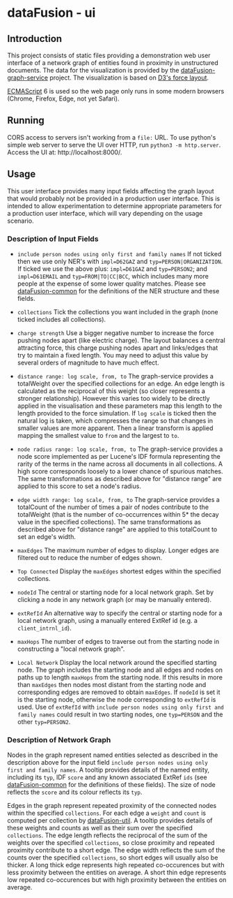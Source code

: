 # dataFusion - ui

## Introduction
This project consists of static files providing a demonstration web user interface of a network graph of entities found in proximity in unstructured documents. The data for the visualization is provided by the [dataFusion-graph-service](../dataFusion-graph-service) project. The visualization is based on [D3's force layout](https://github.com/d3/d3-force/blob/master/README.md).

[ECMAScript](https://en.wikipedia.org/wiki/ECMAScript) 6 is used so the web page only runs in some modern browsers (Chrome, Firefox, Edge, not yet Safari).

## Running

CORS access to servers isn't working from a `file:` URL. To use python's simple web server to serve the UI over HTTP, run `python3 -m http.server`. Access the UI at: http://localhost:8000/.

## Usage

This user interface provides many input fields affecting the graph layout that would probably not be provided in a production user interface. This is intended to allow experimentation to determine appropriate parameters for a production user interface, which will vary depending on the usage scenario.

### Description of Input Fields

- `include person nodes using only first and family names`
If not ticked then we use only NER's with `impl=D62GAZ` and `typ=PERSON|ORGANIZATION`. If ticked we use the above plus: `impl=D61GAZ` and `typ=PERSON2`; and `impl=D61EMAIL` and `typ=FROM|TO|CC|BCC`, which includes many more people at the expense of some lower quality matches. Please see [dataFusion-common](../dataFusion-common) for the definitions of the NER structure and these fields.

- `collections`
Tick the collections you want included in the graph (none ticked includes all collections).

- `charge strength`
Use a bigger negative number to increase the force pushing nodes apart (like electric charge). The layout balances a central attracting force, this charge pushing nodes apart and links/edges that try to maintain a fixed length. You may need to adjust this value by several orders of magnitude to have much effect.

- `distance range: log scale, from, to`
The graph-service provides a totalWeight over the specified collections for an edge. An edge length is calculated as the reciprocal of this weight (so closer represents a stronger relationship). However this varies too widely to be directly applied in the visualisation and these parameters map this length to the length provided to the force simulation. If `log scale` is ticked then the natural log is taken, which compresses the range so that changes in smaller values are more apparent. Then a linear transform is applied mapping the smallest value to `from` and the largest to `to`.

- `node radius range: log scale, from, to`
The graph-service provides a node score implemented as per Lucene's IDF formula representing the rarity of the terms in the name across all documents in all collections. A high score corresponds loosely to a lower chance of spurious matches. The same transformations as described above for "distance range" are applied to this score to set a node's radius.

- `edge width range: log scale, from, to`
The graph-service provides a totalCount of the number of times a pair of nodes contribute to the totalWeight (that is the number of co-occurrences within 5* the decay value in the specified collections). The same transformations as described above for "distance range" are applied to this totalCount to set an edge's width.

- `maxEdges`
The maximum number of edges to display. Longer edges are filtered out to reduce the number of edges shown.

- `Top Connected`
Display the `maxEdges` shortest edges within the specified collections.

- `nodeId`
The central or starting node for a local network graph. Set by clicking a node in any network graph (or may be manually entered).

- `extRefId`
An alternative way to specify the central or starting node for a local network graph, using a manually entered ExtRef id (e.g. a `client_intrnl_id`).

- `maxHops`
The number of edges to traverse out from the starting node in constructing a "local network graph".

- `Local Network`
Display the local network around the specified starting node. The graph includes the starting node and all edges and nodes on paths up to length `maxHops` from the starting node. If this results in more than `maxEdges` then nodes most distant from the starting node and corresponding edges are removed to obtain `maxEdges`. If `nodeId` is set it is the starting node, otherwise the node corresponding to `extRefId` is used. Use of `extRefId` with `include person nodes using only first and family names` could result in two starting nodes, one `typ=PERSON` and the other `typ=PERSON2`.

### Description of Network Graph

Nodes in the graph represent named entities selected as described in the description above for the input field `include person nodes using only first and family names`.  A tooltip provides details of the named entity, including its `typ`, IDF `score` and any known associated ExtRef `ids` (see [dataFusion-common](../dataFusion-common) for the definitions of these fields). The size of node reflects the `score` and its colour reflects its `typ`.

Edges in the graph represent repeated proximity of the connected nodes within the specified `collections`. For each edge a `weight` and `count` is computed per collection by [dataFusion-util](../dataFusion-util). A tooltip provides details of these weights and counts as well as their sum over the specified `collections`. The edge length reflects the reciprocal of the sum of the weights over the specified `collections`, so close proximity and repeated proximity contribute to a short edge. The edge width reflects the sum of the counts over the specified `collections`, so short edges will usually also be thicker. A long thick edge represents high repeated co-occurences but with less proximity between the entities on average. A short thin edge represents low repeated co-occurences but with high proximity between the entities on average.

